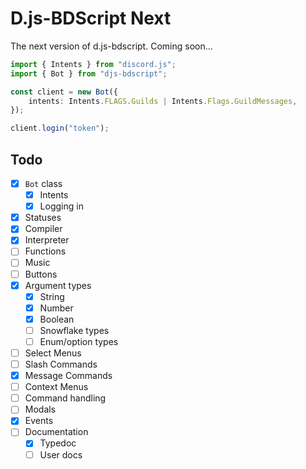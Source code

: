 # D.js-BDScript Next

The next version of d.js-bdscript. Coming soon...

```ts
import { Intents } from "discord.js";
import { Bot } from "djs-bdscript";

const client = new Bot({
    intents: Intents.FLAGS.Guilds | Intents.Flags.GuildMessages,
});

client.login("token");
```


## Todo
- [x] `Bot` class
  - [x] Intents
  - [x] Logging in
- [x] Statuses
- [x] Compiler
- [x] Interpreter
- [ ] Functions
- [ ] Music
- [ ] Buttons
- [x] Argument types
    - [x] String
    - [x] Number
    - [x] Boolean
    - [ ] Snowflake types
    - [ ] Enum/option types
- [ ] Select Menus
- [ ] Slash Commands
- [x] Message Commands
- [ ] Context Menus
- [ ] Command handling
- [ ] Modals
- [x] Events
- [ ] Documentation
  - [x] Typedoc
  - [ ] User docs
